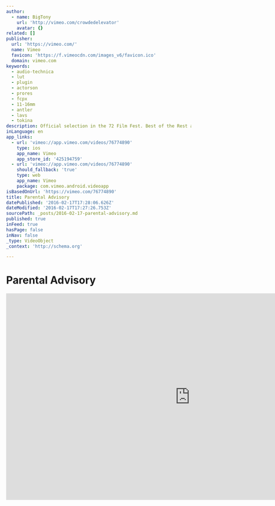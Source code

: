 ```yaml
---
author:
  - name: BigTony
    url: 'http://vimeo.com/crowdedelevator'
    avatar: {}
related: []
publisher:
  url: 'https://vimeo.com/'
  name: Vimeo
  favicon: 'https://f.vimeocdn.com/images_v6/favicon.ico'
  domain: vimeo.com
keywords:
  - audio-technica
  - lut
  - plugin
  - actorson
  - prores
  - fcpx
  - 11-16mm
  - antler
  - lavs
  - tokina
description: Official selection in the 72 Film Fest. Best of the Rest and Audience Choice winner. Nominations for Best Acting and Best Writing.
inLanguage: en
app_links:
  - url: 'vimeo://app.vimeo.com/videos/76774890'
    type: ios
    app_name: Vimeo
    app_store_id: '425194759'
  - url: 'vimeo://app.vimeo.com/videos/76774890'
    should_fallback: 'true'
    type: web
    app_name: Vimeo
    package: com.vimeo.android.videoapp
isBasedOnUrl: 'https://vimeo.com/76774890'
title: Parental Advisory
datePublished: '2016-02-17T17:28:06.626Z'
dateModified: '2016-02-17T17:27:26.753Z'
sourcePath: _posts/2016-02-17-parental-advisory.md
published: true
inFeed: true
hasPage: false
inNav: false
_type: VideoObject
_context: 'http://schema.org'

---
```

# Parental Advisory

<iframe src="https://cdn.embedly.com/widgets/media.html?src=https%3A%2F%2Fplayer.vimeo.com%2Fvideo%2F76774890&amp;url=https%3A%2F%2Fvimeo.com%2F76774890&amp;image=http%3A%2F%2Fi.vimeocdn.com%2Fvideo%2F451769179_1280.jpg&amp;key=b7d04c9b404c499eba89ee7072e1c4f7&amp;type=text%2Fhtml&amp;schema=vimeo" width="1000" height="563" scrolling="no" frameborder="0" allowfullscreen="allowfullscreen" style=""></iframe>